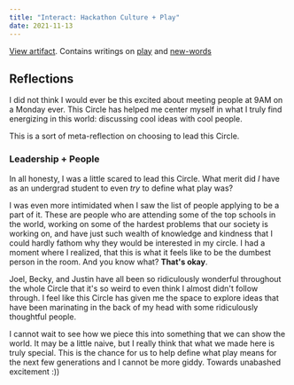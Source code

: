 ```yaml
---
title: "Interact: Hackathon Culture + Play"
date: 2021-11-13
---
```


[View artifact](https://play.jzhao.xyz/). Contains writings on [play](posts/play.md) and [new-words](posts/new-words.md)

## Reflections
I did not think I would ever be this excited about meeting people at 9AM on a Monday ever. This Circle has helped me center myself in what I truly find energizing in this world: discussing cool ideas with cool people.

This is a sort of meta-reflection on choosing to lead this Circle.

### Leadership + People
In all honesty, I was a little scared to lead this Circle. What merit did *I* have as an undergrad student to even *try* to define what play was?

I was even more intimidated when I saw the list of people applying to be a part of it. These are people who are attending some of the top schools in the world, working on some of the hardest problems that our society is working on, and have just such wealth of knowledge and kindness that I could hardly fathom why they would be interested in my circle. I had a moment where I realized, that this is what it feels like to be the dumbest person in the room. And you know what? **That's okay**.

Joel, Becky, and Justin have all been so ridiculously wonderful throughout the whole Circle that it's so weird to even think I almost didn't follow through. I feel like this Circle has given me the space to explore ideas that have been marinating in the back of my head with some ridiculously thoughtful people.

I cannot wait to see how we piece this into something that we can show the world. It may be a little naive, but I really think that what we made here is truly special. This is the chance for us to help define what play means for the next few generations and I cannot be more giddy. Towards unabashed excitement :))

